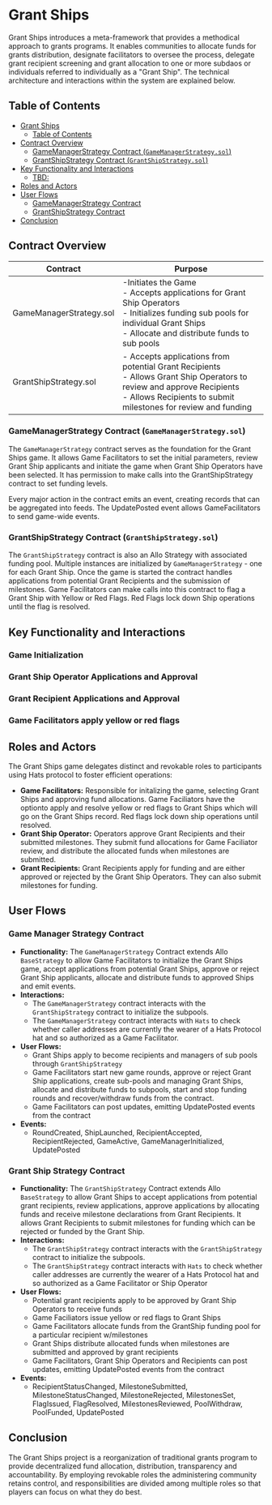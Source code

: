 # Grant Ships

Grant Ships introduces a meta-framework that provides a methodical approach to grants programs. It enables communities to allocate funds for grants distribution, designate facilitators to oversee the process, delegate grant recipient screening and grant allocation to one or more subdaos or individuals referred to individually as a "Grant Ship". The technical architecture and interactions within the system are explained below.

## Table of Contents

- [Grant Ships](#grant-ships)
  - [Table of Contents](#table-of-contents)
- [Contract Overview](#contract-overview)
  - [GameManagerStrategy Contract (`GameManagerStrategy.sol`)](#game-manager-strategysol)
  - [GrantShipStrategy Contract (`GrantShipStrategy.sol`)](#grant-ship-strategysol)
- [Key Functionality and Interactions](#key-functionality-and-interactions)
  - [TBD:](#tbd)
- [Roles and Actors](#roles-and-actors)
- [User Flows](#user-flows)
  - [GameManagerStrategy Contract](#game-manager-strategy-contract)
  - [GrantShipStrategy Contract](#grant-ship-strategy-contract)
- [Conclusion](#conclusion)

## Contract Overview

<table>
    <thead>
        <tr>
            <th>Contract</th>
            <th>Purpose</th>
        </tr>
    </thead>
    <tbody>
        <tr>
            <td>GameManagerStrategy.sol</td>
            <td>-Initiates the Game</br>- Accepts applications for Grant Ship Operators</br>- Initializes funding sub pools for individual Grant Ships</br>- Allocate and distribute funds to sub pools</td>
        </tr>
        <tr>
            <td>GrantShipStrategy.sol</td>
            <td>- Accepts applications from potential Grant Recipients<br>- Allows Grant Ship Operators to review and approve Recipients<br>- Allows Recipients to submit milestones for review and funding</td>
        </tr>
    </tbody>
</table>

### GameManagerStrategy Contract (`GameManagerStrategy.sol`)

The `GameManagerStrategy` contract serves as the foundation for the Grant Ships game. It allows Game Facilitators to set the initial parameters, review Grant Ship applicants and initiate the game when Grant Ship Operators have been selected. It has permission to make calls into the GrantShipStrategy contract to set funding levels.

Every major action in the contract emits an event, creating records that can be aggregated into feeds. The UpdatePosted event allows GameFacilitators to send game-wide events.

### GrantShipStrategy Contract (`GrantShipStrategy.sol`)

The `GrantShipStrategy` contract is also an Allo Strategy with associated funding pool. Multiple instances are initialized by `GameManagerStrategy` - one for each Grant Ship. Once the game is started the contract handles applications from potential Grant Recipients and the submission of milestones. Game Facilitators can make calls into this contract to flag a Grant Ship with Yellow or Red Flags. Red Flags lock down Ship operations until the flag is resolved.

## Key Functionality and Interactions

### Game Initialization

### Grant Ship Operator Applications and Approval

### Grant Recipient Applications and Approval

### Game Facilitators apply yellow or red flags

## Roles and Actors

The Grant Ships game delegates distinct and revokable roles to participants using Hats protocol to foster efficient operations:

- **Game Facilitators:** Responsible for initalizing the game, selecting Grant Ships and approving fund allocations. Game Faciliators have the optionto apply and resolve yellow or red flags to Grant Ships which will go on the Grant Ships record. Red flags lock down ship operations until resolved.
- **Grant Ship Operator:** Operators approve Grant Recipients and their submitted milestones. They submit fund allocations for Game Faciliator review, and distribute the allocated funds when milestones are submitted.
- **Grant Recipients:** Grant Recipients apply for funding and are either approved or rejected by the Grant Ship Operators. They can also submit milestones for funding.

## User Flows

### Game Manager Strategy Contract

- **Functionality:** The `GameManagerStrategy` Contract extends Allo `BaseStrategy` to allow Game Facilitators to initialize the Grant Ships game, accept applications from potential Grant Ships, approve or reject Grant Ship applicants, allocate and distribute funds to approved Ships and emit events.
- **Interactions:**
  - The `GameManagerStrategy` contract interacts with the `GrantShipStrategy` contract to initialize the subpools.
  - The `GameManagerStrategy` contract interacts with `Hats` to check whether caller addresses are currently the wearer of a Hats Protocol hat and so authorized as a Game Facilitator.
- **User Flows:**
  - Grant Ships apply to become recipients and managers of sub pools through `GrantShipStrategy`
  - Game Facilitators start new game rounds, approve or reject Grant Ship applications, create sub-pools and managing Grant Ships, allocate and distribute funds to subpools, start and stop funding rounds and recover/withdraw funds from the contract.
  - Game Facilitators can post updates, emitting UpdatePosted events from the contract
- **Events:**
  - RoundCreated, ShipLaunched, RecipientAccepted, RecipientRejected, GameActive, GameManagerInitialized, UpdatePosted

### Grant Ship Strategy Contract

- **Functionality:** The `GrantShipStrategy` Contract extends Allo `BaseStrategy` to allow Grant Ships to accept applications from potential grant recipients, review applications, approve applications by allocating funds and receive milestone declarations from Grant Recipients. It allows Grant Recipients to submit milestones for funding which can be rejected or funded by the Grant Ship.
- **Interactions:**
  - The `GrantShipStrategy` contract interacts with the `GrantShipStrategy` contract to initialize the subpools.
  - The `GrantShipStrategy` contract interacts with `Hats` to check whether caller addresses are currently the wearer of a Hats Protocol hat and so authorized as a Game Facilitator or Ship Operator
- **User Flows:**
  - Potential grant recipients apply to be approved by Grant Ship Operators to receive funds
  - Game Faciliators issue yellow or red flags to Grant Ships
  - Game Facilitators allocate funds from the GrantShip funding pool for a particular recipient w/milestones
  - Grant Ships distribute allocated funds when milestones are submitted and approved by grant recipients
  - Game Facilitators, Grant Ship Operators and Recipients can post updates, emitting UpdatePosted events from the contract
- **Events:**
  - RecipientStatusChanged, MilestoneSubmitted, MilestoneStatusChanged, MilestoneRejected, MilestonesSet, FlagIssued, FlagResolved, MilestonesReviewed, PoolWithdraw, PoolFunded, UpdatePosted

## Conclusion

The Grant Ships project is a reorganization of traditional grants program to provide decentralized fund allocation, distribution, transparency and accountability. By employing revokable roles the administering community retains control, and responsibilities are divided among multiple roles so that players can focus on what they do best.
